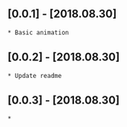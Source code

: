## [0.0.1] - [2018.08.30]
    * Basic animation
    
## [0.0.2] - [2018.08.30]
    * Update readme

## [0.0.3] - [2018.08.30]
    * 